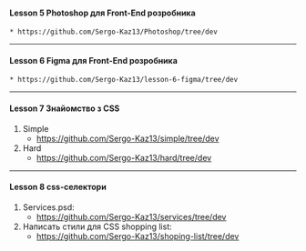 #### Lesson 5 Photoshop для Front-End розробника
    * https://github.com/Sergo-Kaz13/Photoshop/tree/dev
---
#### Lesson 6 Figma для Front-End розробника
    * https://github.com/Sergo-Kaz13/lesson-6-figma/tree/dev
---
#### Lesson 7 Знайомство з CSS
1. Simple
    * https://github.com/Sergo-Kaz13/simple/tree/dev
2. Hard
    * https://github.com/Sergo-Kaz13/hard/tree/dev
---
#### Lesson 8 css-селектори
1. Services.psd:
    * https://github.com/Sergo-Kaz13/services/tree/dev
2. Написать стили для CSS shopping list:
    * https://github.com/Sergo-Kaz13/shoping-list/tree/dev
